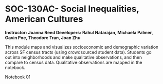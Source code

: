 # SOC-130AC- Social Inequalities, American Cultures
**Instructor: Joanna Reed**
**Developers: Rahul Natarajan, Michaela Palmer, Gavin Poe, Theodore Tran, Joan Zhu**

<p> This module maps and visualizes socioeconomic and demographic variation across SF census tracts (using crowdsourced student data). Students go out into neighborhoods and make qualitative observations, and then compare to census data. Qualitative observations are mapped in the notebook.

[Notebook 01](http://datahub.berkeley.edu/user-redirect/interact?account=ds-modules&repo=SOC-130AC&branch=master&path=01-The-Neighborhood.ipynb)